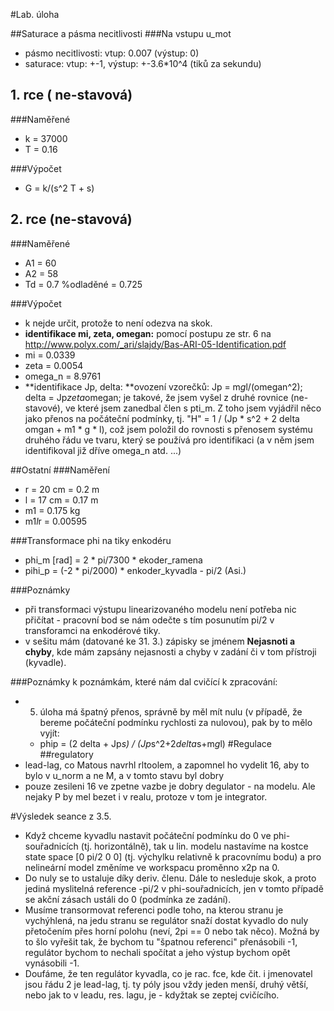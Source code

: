 #Lab. úloha

##Saturace a pásma necitlivosti
###Na vstupu u_mot
* pásmo necitlivosti: vtup: 0.007 (výstup: 0)
* saturace: vtup: +-1, výstup: +-3.6*10^4 (tiků za sekundu)


## 1. rce ( ne-stavová)

###Naměřené
* k = 37000
* T = 0.16

###Výpočet
* G = k/(s^2 T + s)

## 2. rce (ne-stavová)

###Naměřené
* A1 = 60
* A2 = 58
* Td = 0.7 %odladěné = 0.725

###Výpočet

* k nejde určit, protože to není odezva na skok.
* **identifikace mi, zeta, omegan:** pomocí postupu ze str. 6 na http://www.polyx.com/_ari/slajdy/Bas-ARI-05-Identification.pdf
* mi = 0.0339
* zeta = 0.0054
* omega_n = 8.9761
* **identifikace Jp, delta: **ovození vzorečků: Jp = m*g*l/(omegan^2); delta = Jp*zeta*omegan; je takové, že jsem vyšel z druhé rovnice (ne-stavové), ve které jsem zanedbal člen s pti_m. Z toho jsem vyjádřil něco jako přenos na počáteční podmínky, tj. "H" = 1 / (Jp * s^2 + 2 delta omgan + m1 * g * l), což jsem položil do rovnosti s přenosem systému druhého řádu ve tvaru, který se používá pro identifikaci (a v něm jsem identifikoval již dříve omega_n atd. ...)

##Ostatní
###Naměření
* r = 20 cm = 0.2 m
* l = 17 cm = 0.17 m
* m1 = 0.175 kg
* m1*l*r = 0.00595

###Transformace phi na tiky enkodéru
* phi_m [rad] = 2 * pi/7300 * ekoder_ramena
* pihi_p = (-2 * pi/2000) * enkoder_kyvadla - pi/2  (Asi.) <!---->

###Poznámky
* při transformaci výstupu linearizovaného modelu není potřeba nic přičítat - pracovní bod se nám odečte s tím posunutím pi/2 v transforamci na enkodérové tiky.
* v sešitu mám (datované ke 31. 3.) zápisky se jménem **Nejasnoti a chyby**, kde mám zapsány nejasnosti a chyby v zadání či v tom přístroji (kyvadle).

###Poznámky k poznámkám, které nám dal cvičící k zpracování:
* 5. úloha má špatný přenos, správně by měl mít nulu (v případě, že bereme počáteční podmínku rychlosti za nulovou), pak by to mělo vyjít:
	* phip = (2 delta + Jp*s) / (Jp*s^2+2*delta*s+m*g*l)
#Regulace
##regulatory
* lead-lag, co Matous navrhl rltoolem, a zapomnel ho vydelit 16, aby to bylo v u_norm a ne M, a v tomto stavu byl dobry
* pouze zesileni 16 ve zpetne vazbe je dobry degulator - na modelu. Ale nejaky P by mel bezet i v realu, protoze v tom je integrator.


#Výsledek seance z 3.5.
* Když chceme kyvadlu nastavit počáteční podmínku do 0 ve phi-souřadnicích (tj. horizontálně), tak u lin. modelu nastavíme na kostce state space [0 pi/2 0 0] (tj. výchylku relativně k pracovnímu bodu) a pro nelineární model změníme ve workspacu proměnno x2p na 0.
* Do nuly se to ustaluje díky deriv. členu. Dále to nesleduje skok, a proto jediná myslitelná reference -pi/2 v phi-souřadnicích, jen v tomto případě se akční zásach ustáli do 0 (podmínka ze zadání).
* Musíme transormovat referenci podle toho, na kterou stranu je vychýhlená, na jedu stranu se regulátor snaží dostat kyvadlo do nuly přetočením přes horní polohu (neví, 2pi == 0 nebo tak něco). Možná by to šlo vyřešit tak, že bychom tu "špatnou referenci" přenásobili -1, regulátor bychom to nechali spočítat a jeho výstup bychom opět vynásobili -1.
* Doufáme, že ten regulátor kyvadla, co je rac. fce, kde čit. i jmenovatel jsou řádu 2 je lead-lag, tj. ty póly jsou vždy jeden menší, druhý větší, nebo jak to v leadu, res. lagu, je - kdyžtak se zeptej cvičícího.
